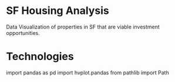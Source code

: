 # SF Housing Analysis
Data Visualization of properties in SF that are viable investment opportunities.

# Technologies
import pandas as pd
import hvplot.pandas
from pathlib import Path


